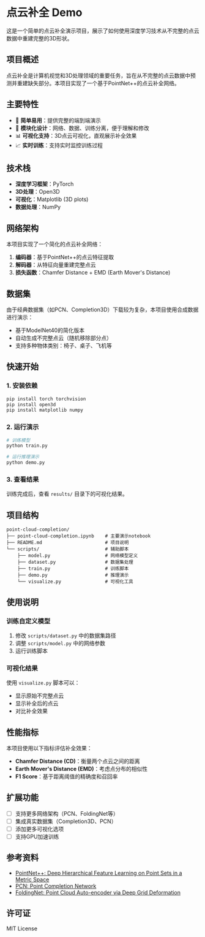 # 点云补全 Demo

这是一个简单的点云补全演示项目，展示了如何使用深度学习技术从不完整的点云数据中重建完整的3D形状。

## 项目概述

点云补全是计算机视觉和3D处理领域的重要任务，旨在从不完整的点云数据中预测并重建缺失部分。本项目实现了一个基于PointNet++的点云补全网络。

## 主要特性

- 🎯 **简单易用**：提供完整的端到端演示
- 🔧 **模块化设计**：网络、数据、训练分离，便于理解和修改
- 📊 **可视化支持**：3D点云可视化，直观展示补全效果
- 📈 **实时训练**：支持实时监控训练过程

## 技术栈

- **深度学习框架**：PyTorch
- **3D处理**：Open3D
- **可视化**：Matplotlib (3D plots)
- **数据处理**：NumPy

## 网络架构

本项目实现了一个简化的点云补全网络：

1. **编码器**：基于PointNet++的点云特征提取
2. **解码器**：从特征向量重建完整点云
3. **损失函数**：Chamfer Distance + EMD (Earth Mover's Distance)

## 数据集

由于经典数据集（如PCN、Completion3D）下载较为复杂，本项目使用合成数据进行演示：

- 基于ModelNet40的简化版本
- 自动生成不完整点云（随机移除部分点）
- 支持多种物体类别：椅子、桌子、飞机等

## 快速开始

### 1. 安装依赖

```bash
pip install torch torchvision
pip install open3d
pip install matplotlib numpy
```

### 2. 运行演示

```bash
# 训练模型
python train.py

# 运行推理演示
python demo.py
```

### 3. 查看结果

训练完成后，查看 `results/` 目录下的可视化结果。

## 项目结构

```
point-cloud-completion/
├── point-cloud-completion.ipynb    # 主要演示notebook
├── README.md                       # 项目说明
└── scripts/                        # 辅助脚本
    ├── model.py                    # 网络模型定义
    ├── dataset.py                  # 数据集处理
    ├── train.py                    # 训练脚本
    ├── demo.py                     # 推理演示
    └── visualize.py                # 可视化工具
```

## 使用说明

### 训练自定义模型

1. 修改 `scripts/dataset.py` 中的数据集路径
2. 调整 `scripts/model.py` 中的网络参数
3. 运行训练脚本

### 可视化结果

使用 `visualize.py` 脚本可以：
- 显示原始不完整点云
- 显示补全后的点云
- 对比补全效果

## 性能指标

本项目使用以下指标评估补全效果：

- **Chamfer Distance (CD)**：衡量两个点云之间的距离
- **Earth Mover's Distance (EMD)**：考虑点分布的相似性
- **F1 Score**：基于距离阈值的精确度和召回率

## 扩展功能

- [ ] 支持更多网络架构（PCN、FoldingNet等）
- [ ] 集成真实数据集（Completion3D、PCN）
- [ ] 添加更多可视化选项
- [ ] 支持GPU加速训练

## 参考资料

- [PointNet++: Deep Hierarchical Feature Learning on Point Sets in a Metric Space](https://arxiv.org/abs/1706.02413)
- [PCN: Point Completion Network](https://arxiv.org/abs/1808.00671)
- [FoldingNet: Point Cloud Auto-encoder via Deep Grid Deformation](https://arxiv.org/abs/1712.07262)

## 许可证

MIT License
